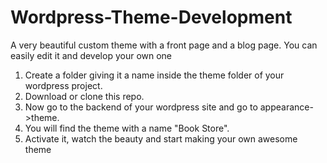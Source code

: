 # Wordpress-Theme-Development
A very beautiful custom theme with a front page and a blog page. You can easily edit it and develop your own one
1.  Create a folder giving it a name inside the theme folder of your wordpress project.
2.  Download or clone this repo.
3.  Now go to the backend of your wordpress site and go to appearance->theme.
4. You will find the theme with a name "Book Store".
5. Activate it, watch the beauty and start making your own awesome theme
